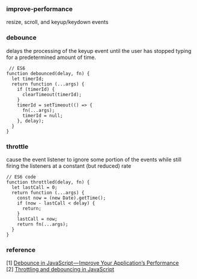 ### improve-performance
resize, scroll, and keyup/keydown events


### debounce
delays the processing of the keyup event until the user has stopped typing for a predetermined amount of time.

     // ES6
    function debounced(delay, fn) {
      let timerId;
      return function (...args) {
        if (timerId) {
          clearTimeout(timerId);
        }
        timerId = setTimeout(() => {
          fn(...args);
          timerId = null;
        }, delay);
      }
    }


### throttle
cause the event listener to ignore some portion of the events while still firing the listeners at a constant (but reduced) rate

    // ES6 code
    function throttled(delay, fn) {
      let lastCall = 0;
      return function (...args) {
        const now = (new Date).getTime();
        if (now - lastCall < delay) {
          return;
        }
        lastCall = now;
        return fn(...args);
      }
    }


### reference
[1] [Debounce in JavaScript — Improve Your Application’s Performance](https://levelup.gitconnected.com/debounce-in-javascript-improve-your-applications-performance-5b01855e086)     
[2] [Throttling and debouncing in JavaScript](https://codeburst.io/throttling-and-debouncing-in-javascript-646d076d0a44)
